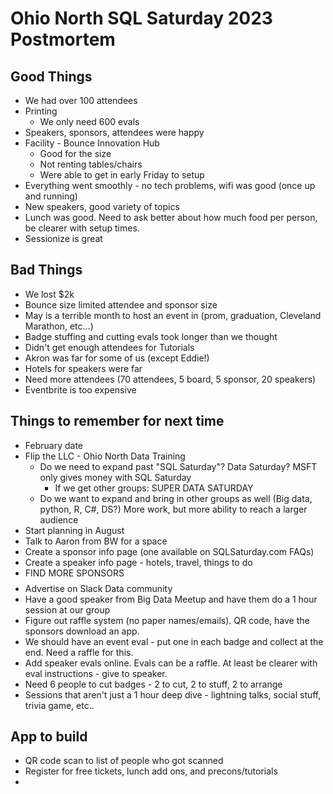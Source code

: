 # Ohio North SQL Saturday 2023 Postmortem

## Good Things
- We had over 100 attendees
- Printing 
  - We only need 600 evals
- Speakers, sponsors, attendees were happy
- Facility - Bounce Innovation Hub
  - Good for the size
  - Not renting tables/chairs
  - Were able to get in early Friday to setup 
- Everything went smoothly - no tech problems, wifi was good (once up and running)
- New speakers, good variety of topics
- Lunch was good. Need to ask better about how much food per person, be clearer with setup times.
- Sessionize is great

## Bad Things
- We lost $2k
- Bounce size limited attendee and sponsor size
- May is a terrible month to host an event in (prom, graduation, Cleveland Marathon, etc...)
- Badge stuffing and cutting evals took longer than we thought
- Didn't get enough attendees for Tutorials
- Akron was far for some of us (except Eddie!)
- Hotels for speakers were far
- Need more attendees (70 attendees, 5 board, 5 sponsor, 20 speakers)
- Eventbrite is too expensive

## Things to remember for next time
- February date
- Flip the LLC - Ohio North Data Training
  - Do we need to expand past "SQL Saturday"? Data Saturday? MSFT only gives money with SQL Saturday
    - If we get other groups: SUPER DATA SATURDAY
  - Do we want to expand and bring in other groups as well (Big data, python, R, C#, DS?) More work, but more ability to reach a larger audience
- Start planning in August
- Talk to Aaron from BW for a space
- Create a sponsor info page (one available on SQLSaturday.com FAQs)
- Create a speaker info page - hotels, travel, things to do
- FIND MORE SPONSORS $$$$
- Advertise on Slack Data community
- Have a good speaker from Big Data Meetup and have them do a 1 hour session at our group
- Figure out raffle system (no paper names/emails). QR code, have the sponsors download an app.
- We should have an event eval - put one in each badge and collect at the end. Need a raffle for this.
- Add speaker evals online. Evals can be a raffle. At least be clearer with eval instructions - give to speaker.
- Need 6 people to cut badges - 2 to cut, 2 to stuff, 2 to arrange
- Sessions that aren't just a 1 hour deep dive - lightning talks, social stuff, trivia game, etc..

## App to build
- QR code scan to list of people who got scanned
- Register for free tickets, lunch add ons, and precons/tutorials
- 

